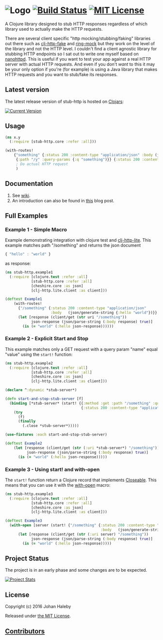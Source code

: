 # ![Logo](https://raw.githubusercontent.com/johanhaleby/stub-http/master/logo.png "Stub HTTP") [![Build Status](https://img.shields.io/travis/johanhaleby/stub-http.svg?style=flat)](https://travis-ci.org/johanhaleby/stub-http) [![MIT License](https://img.shields.io/badge/license-MIT-brightgreen.svg?style=flat)](https://www.tldrlegal.com/l/mit) 

A Clojure library designed to stub HTTP responses regardless of which library used to actually make the HTTP requests.
  
There are several client specific "http mocking/stubbing/faking" libraries out there such as [clj-http-fake](https://github.com/myfreeweb/clj-http-fake) and 
[ring-mock](https://github.com/ring-clojure/ring-mock) but they work on the level of the library and not the HTTP level. I couldn't find a client agnostic library for 
stubbing HTTP endpoints so I sat out to write one myself based on [nanohttpd](https://github.com/NanoHttpd/nanohttpd). This is useful
if you want to test your app against a real HTTP server with actual HTTP requests. And even if you don't _want_ to this it may be your only
option if you're (for example) is using a Java library that makes HTTP requests and you want to stub/fake its responses.


## Latest version

The latest release version of stub-http is hosted on [Clojars](https://clojars.org):

[![Current Version](https://clojars.org/se.haleby/stub-http/latest-version.svg)](https://clojars.org/se.haleby/stub-http)

## Usage

```clojure
(ns x.y
  (:require [stub-http.core :refer :all]))

(with-routes! 
	{"something" {:status 200 :content-type "application/json" :body (json/generate-string {:hello "world"})}
	 {:path "/y" :query-params {:q "something")}} {:status 200 :content-type "application/json" :body  (json/generate-string {:hello "brave new world"})}}
	 ; Do actual HTTP request
	 )
```

## Documentation

1. See [wiki](https://github.com/johanhaleby/stub-http/wiki).
1. An introduction can also be found in [this](http://code.haleby.se/2016/03/28/stubbing-http-services-in-clojure/) blog post.

## Full Examples

### Example 1 - Simple Macro
Example demonstrating integration with clojure test and [clj-http-lite](https://github.com/hiredman/clj-http-lite). 
This example matches path "/something" and returns the json document
     
```javascript
{ "hello" : "world" }
```

as response: 

```clojure
(ns stub-http.example1
  (:require [clojure.test :refer :all]
            [stub-http.core :refer :all]
            [cheshire.core :as json]
            [clj-http.lite.client :as client]))

(deftest Example1  
    (with-routes!
      {"/something" {:status 200 :content-type "application/json"
                     :body   (json/generate-string {:hello "world"})}}
      (let [response (client/get (str uri "/something"))
            json-response (json/parse-string (:body response) true)]
        (is (= "world" (:hello json-response))))))
```

### Example 2 - Explicit Start and Stop

This example matches only a GET request with a query param "name" equal "value" using the `start!` function:

```clojure
(ns stub-http.example2
  (:require [clojure.test :refer :all]
            [stub-http.core :refer :all]
            [cheshire.core :as json]
            [clj-http.lite.client :as client]))

(declare ^:dynamic *stub-server*)

(defn start-and-stop-stub-server [f]
  (binding [*stub-server* (start! {{:method :get :path "/something" :query-params {:name "value"}}
                                   {:status 200 :content-type "application/json" :body (json/generate-string {:hello "world"})}})]
    (try
      (f)
      (finally
        (.close *stub-server*)))))

(use-fixtures :each start-and-stop-stub-server)

(deftest Example2
    (let [response (client/get (str (:uri *stub-server*) "/something"))
          json-response (json/parse-string (:body response) true)]
      (is (= "world" (:hello json-response)))))
```

### Example 3 - Using start! and with-open

The `start!` function return a Clojure record that implements [Closeable](https://docs.oracle.com/javase/8/docs/api/java/io/Closeable.html). 
This means that you can use it with the [with-open](https://clojuredocs.org/clojure.core/with-open) macro:
  
```clojure
(ns stub-http.example3
  (:require [clojure.test :refer :all]
            [stub-http.core :refer :all]
            [cheshire.core :as json]
            [clj-http.lite.client :as client]))

(deftest Example3
  (with-open [server (start! {"/something" {:status 200 :content-type "application/json"
                                            :body   (json/generate-string {:hello "world"})}})]
      (let [response (client/get (str (:uri server) "/something"))
            json-response (json/parse-string (:body response) true)]
        (is (= "world" (:hello json-response)))))
```

## Project Status

The project is in an early phase and some changes are to be expected.

[![Project Stats](https://www.openhub.net/p/stub-http/widgets/project_thin_badge.gif)](https://www.openhub.net/p/stub-http)

## License

Copyright (c) 2016 Johan Haleby

Released under [the MIT License](http://www.opensource.org/licenses/mit-license.php).

## [Contributors](https://github.com/johanhaleby/stub-http/contributors)
